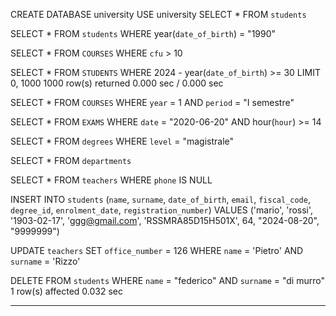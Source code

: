 
CREATE DATABASE university
USE university
SELECT *
FROM `students`

<!-- 1. Selezionare tutti gli studenti nati nel 1990 (160) -->
SELECT *
 FROM `students`
 WHERE year(`date_of_birth`) = "1990"

<!-- 2. Selezionare tutti i corsi che valgono più di 10 crediti (479) -->
SELECT *
 FROM `COURSES`
 WHERE `cfu` > 10

<!-- 3. Selezionare tutti gli studenti che hanno più di 30 anni -->
SELECT *
 FROM `STUDENTS`
 WHERE 2024 - year(`date_of_birth`) >= 30
 LIMIT 0, 1000	1000 row(s) returned	0.000 sec / 0.000 sec

<!-- 4. Selezionare tutti i corsi del primo semestre del primo anno di un qualsiasi corso di laurea (286) -->
SELECT *
 FROM `COURSES`
 WHERE `year` = 1
 AND `period` = "I semestre"

<!-- 5. Selezionare tutti gli appelli d'esame che avvengono nel pomeriggio (dopo le 14) del 20/06/2020 (21) -->
SELECT *
 FROM `EXAMS`
 WHERE `date` = "2020-06-20"
 AND hour(`hour`) >= 14

<!-- 6. Selezionare tutti i corsi di laurea magistrale (38) -->
SELECT *
 FROM `degrees`
 WHERE `level` = "magistrale"

<!-- 7. Da quanti dipartimenti è composta l'università? (12) -->
SELECT *
 FROM `departments`

<!-- 8. Quanti sono gli insegnanti che non hanno un numero di telefono? (50) -->
SELECT *
 FROM `teachers`
 WHERE `phone` IS NULL

<!-- 9. Inserire nella tabella degli studenti un nuovo record con i propri dati (per il campo degree_id, inserire un valore casuale) -->
INSERT INTO `students` (`name`, `surname`, `date_of_birth`, `email`, `fiscal_code`, `degree_id`, `enrolment_date`, `registration_number`)
 VALUES ('mario', 'rossi', '1903-02-17', 'ggg@gmail.com', 'RSSMRA85D15H501X', 64, "2024-08-20", "9999999")
 
 <!-- 10. Cambiare il numero dell’ufficio del professor Pietro Rizzo in 126 -->
UPDATE `teachers`
 SET `office_number` = 126
 WHERE `name` = 'Pietro' AND `surname` = 'Rizzo'	
 
 <!-- 11. Eliminare dalla tabella studenti il record creato precedentemente al punto 9 -->
DELETE FROM `students`
 WHERE `name` = "federico"
 AND `surname` = "di murro"	1 row(s) affected	0.032 sec




 ____________________

<!-- APPUNTI -->

 <!-- USE university;
#SELECT `courses`.*, `degreese`.*
/*SELECT `courses`.`id` AS `courses_id`,
`courses`.`name` AS `course_name`,
`courses`.`period`,
`courses`.`year`,
`courses`.`cfu`,
`degrees`.`id` AS `degrees_id`,
`degrees`.`name` AS `degrees_name`
FROM `courses`
JOIN `degrees`
ON `courses`.`degree_id` = `degrees`.`id`
WHERE `degrees`.`name` = "Corso di Laurea in Informatica"*/

#Selezionare le informazioni sul corso con id = 144, con tutti i relativi appelli d’esame
/*SELECT `courses`.`id` AS `id_corso`,
`courses`.`name` AS `course_name`,
`courses`.`period`,
`courses`.`year`,
`courses`.`cfu`,
`courses`.`description`,
`courses`.`website`,
`exams`.`id` AS `Id_esame`,
`exams`.`date`,
`exams`.`hour`,
`exams`.`address`,
`exams`.`location`
FROM `courses`
JOIN `exams`
ON `exams`.`course_id` = `courses`.`id`
WHERE `courses`.`id` = 144*/ -->